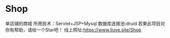 # Shop
单店铺的商城
所用技术：Servlet+JSP+Mysql
数据库连接池:druid
若果此项目对你有帮助，请给一个Star吧！
线上网址:https://www.liuye.site/Shop
